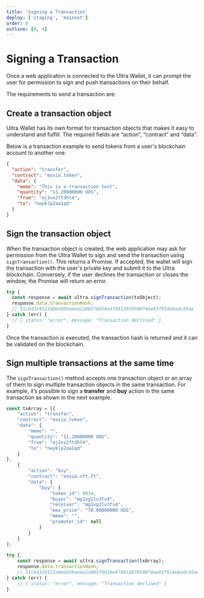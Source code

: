 ```yaml
---
title: 'Signing a Transaction'
deploy: ['staging', 'mainnet']
order: 6
outline: [0, 4]
---
```


# Signing a Transaction

Once a web application is connected to the Ultra Wallet, it can prompt the user for permission to sign and push transactions on their behalf.

The requirements to send a transaction are:

## Create a transaction object

Ultra Wallet has its own format for transaction objects that makes it easy to understand and fulfill. The required fields are “action”, “contract” and “data”.

Below is a transaction example to send tokens from a user's blockchain account to another one.

```JSON
{
  "action": "transfer",
  "contract": "eosio.token",
  "data": {
    "memo": "This is a transaction test",
    "quantity": "11.20000000 UOS",
    "from": "ej1vx2ft3ht4",
    "to": "nwyklp2aa1qd"
  }
}
```

## Sign the transaction object

When the transaction object is created, the web application may ask for permission from the Ultra Wallet to sign and send the transaction using `signTransaction()`. This returns a Promise. If accepted, the wallet will sign the transaction with the user's private key and submit it to the Ultra blockchain. Conversely, if the user declines the transaction or closes the window, the Promise will return an error.

```JavaScript
try {
  const response = await ultra.signTransaction(txObject);
  response.data.transactionHash;
  // 51c6d324522a0ee05baeee2a8857b016e47481207850074ee83f914e6adc45ae
} catch (err) {
  // { status: "error", message: "Transaction declined" }
}
```

Once the transaction is executed, the transaction hash is returned and it can be validated on the blockchain.

## Sign multiple transactions at the same time

The `signTransaction()` method accepts one transaction object or an array of them to sign multiple transaction objects in the same transaction. For example, it’s possible to sign a **transfer** and **buy** action in the same transaction as shown in the next example.

```JavaScript
const txArray = [{
    "action": "transfer",
    "contract": "eosio.token",
    "data": {
        "memo": "",
        "quantity": "11.20000000 UOS",
        "from": "ej1vx2ft3ht4",
        "to": "nwyklp2aa1qd"
    }
},
    {
        "action": "buy",
        "contract": "eosio.nft.ft",
        "data": {
            "buy": {
                "token_id": 9974,
                "buyer": "mg1vg2lv3fs4",
                "receiver": "mg1vg2lv3fs4",
                "max_price": "78.00000000 UOS",
                "memo": "",
                "promoter_id": null
            }
        }
    }
];

try {
    const response = await ultra.signTransaction(txArray);
    response.data.transactionHash;
    // 51c6d324522a0ee05baeee2a8857b016e47481207850074ee83f914e6adc45ae
} catch (err) {
    // { status: "error", message: "Transaction declined" }
}
```
